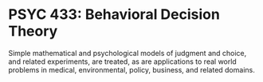 # PSYC 433: Behavioral Decision Theory

Simple mathematical and psychological models of judgment and choice, and related experiments, are treated, as are applications to real world problems in medical, environmental, policy, business, and related domains.